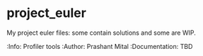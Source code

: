 # project_euler
My project euler files: some contain solutions and some are WIP. 

:Info: Profiler tools
:Author: Prashant Mital
:Documentation: TBD
